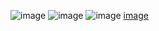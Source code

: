 ![image](https://user-images.githubusercontent.com/75119694/180637035-7cd1e65f-04d2-4b13-8cbb-f056ce4111e0.png)
![image](https://user-images.githubusercontent.com/75119694/180636850-8fe26c7b-afa7-4706-95f4-3eecb415e72a.png)
![image](https://user-images.githubusercontent.com/75119694/180637019-87b3ab8f-ccdf-4edf-bc62-07d419a06514.png)
[image](https://user-images.githubusercontent.com/75119694/180636812-f0c78194-0821-41b5-ad97-d416d21ff514.png)
 
